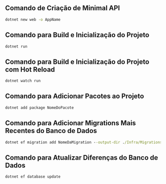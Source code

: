 ## Comando de Criação de Minimal API

```cmd
dotnet new web -o AppName
```

## Comando para Build e Inicialização do Projeto

```cmd
dotnet run
```

## Comando para Build e Inicialização do Projeto com Hot Reload

```cmd
dotnet watch run
```

## Comando para Adicionar Pacotes ao Projeto

```cmd
dotnet add package NomeDoPacote
```

## Comando para Adicionar Migrations Mais Recentes do Banco de Dados

```cmd
dotnet ef migration add NomeDaMigration --output-dir ./Infra/Migrations
```

## Comando para Atualizar Diferenças do Banco de Dados

```cmd
dotnet ef database update
```
